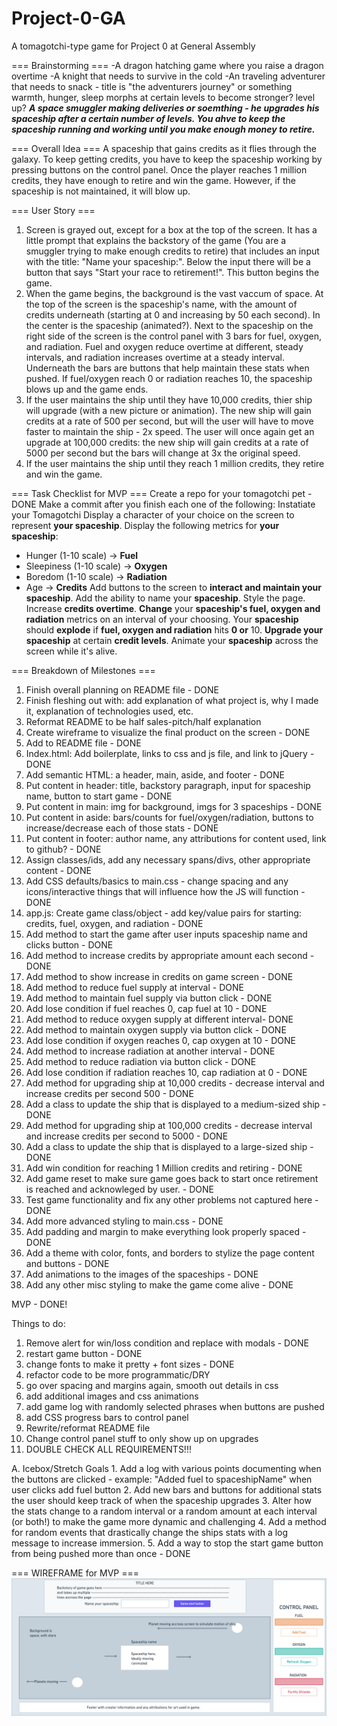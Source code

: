 # Project-0-GA
A tomagotchi-type game for Project 0 at General Assembly

=== Brainstorming ===
-A dragon hatching game where you raise a dragon overtime
-A knight that needs to survive in the cold
-An traveling adventurer that needs to snack - title is "the adventurers journey" or something
    warmth, hunger, sleep
    morphs at certain levels to become stronger? level up?
***A space smuggler making deliveries or soemthing - he upgrades his spaceship after a certain number of levels. You ahve to keep the spaceship running and working until you make enough money to retire.***


=== Overall Idea ===
A spaceship that gains credits as it flies through the galaxy. To keep getting credits, you have to keep the spaceship working by pressing buttons on the control panel. Once the player reaches 1 million credits, they have enough to retire and win the game. However, if the spaceship is not maintained, it will blow up. 


=== User Story ===
1. Screen is grayed out, except for a box at the top of the screen. It has a little prompt that explains the backstory of the game (You are a smuggler trying to make enough credits to retire) that includes an input with the title: "Name your spaceship:".
    Below the input there will be a button that says "Start your race to retirement!". This button begins the game.
2. When the game begins, the background is the vast vaccum of space. 
    At the top of the screen is the spaceship's name, with the amount of credits underneath (starting at 0 and increasing by 50 each second). 
    In the center is the spaceship (animated?). 
    Next to the spaceship on the right side of the screen is the control panel with 3 bars for fuel, oxygen, and radiation.
        Fuel and oxygen reduce overtime at different, steady intervals, and radiation increases overtime at a steady interval.
        Underneath the bars are buttons that help maintain these stats when pushed. 
        If fuel/oxygen reach 0 or radiation reaches 10, the spaceship blows up and the game ends. 
3. If the user maintains the ship until they have 10,000 credits, thier ship will upgrade (with a new picture or animation).
    The new ship will gain credits at a rate of 500 per second, but will the user will have to move faster to maintain the ship - 2x speed.
        The user will once again get an upgrade at 100,000 credits: the new ship will gain credits at a rate of 5000 per second but the bars will change at 3x the original speed.
4. If the user maintains the ship until they reach 1 million credits, they retire and win the game. 


=== Task Checklist for MVP ===
Create a repo for your tomagotchi pet - DONE
Make a commit after you finish each one of the following:
Instatiate your Tomagotchi
Display a character of your choice on the screen to represent **your spaceship**.
Display the following metrics for **your spaceship**:
- Hunger (1-10 scale) -> **Fuel**
- Sleepiness (1-10 scale) -> **Oxygen**
- Boredom (1-10 scale) -> **Radiation**
- Age -> **Credits**
Add buttons to the screen to **interact and maintain your spaceship**.
Add the ability to name your **spaceship**.
Style the page.
Increase **credits overtime**.
**Change** your **spaceship's fuel, oxygen and radiation** metrics on an interval of your choosing.
Your **spaceship** should **explode** if **fuel, oxygen and radiation** hits **0 or** 10.
**Upgrade your spaceship** at certain **credit levels**.
Animate your **spaceship** across the screen while it's alive.


=== Breakdown of Milestones ===
1. Finish overall planning on README file - DONE
2. Finish fleshing out with: add explanation of what project is, why I made it, explanation of technologies used, etc. 
3. Reformat README to be half sales-pitch/half explanation
4. Create wireframe to visualize the final product on the screen - DONE
5. Add to README file - DONE
7. Index.html: Add boilerplate, links to css and js file, and link to jQuery - DONE
8. Add semantic HTML: a header, main, aside, and footer - DONE
9. Put content in header: title, backstory paragraph, input for spaceship name, button to start game - DONE
10. Put content in main: img for background, imgs for 3 spaceships - DONE
11. Put content in aside: bars/counts for fuel/oxygen/radiation, buttons to increase/decrease each of those stats - DONE
12. Put content in footer: author name, any attributions for content used, link to github? - DONE
13. Assign classes/ids, add any necessary spans/divs, other appropriate content - DONE
14. Add CSS defaults/basics to main.css - change spacing and any icons/interactive things that will influence how the JS will function - DONE
15. app.js: Create game class/object - add key/value pairs for starting: credits, fuel, oxygen, and radiation - DONE
16. Add method to start the game after user inputs spaceship name and clicks button - DONE
17. Add method to increase credits by appropriate amount each second - DONE
18. Add method to show increase in credits on game screen - DONE
19. Add method to reduce fuel supply at interval - DONE
20. Add method to maintain fuel supply via button click - DONE
21. Add lose condition if fuel reaches 0, cap fuel at 10 - DONE
22. Add method to reduce oxygen supply at different interval- DONE
23. Add method to maintain oxygen supply via button click - DONE
24. Add lose condition if oxygen reaches 0, cap oxygen at 10 - DONE
25. Add method to increase radiation at another interval - DONE
26. Add method to reduce radiation via button click - DONE
27. Add lose condition if radiation reaches 10, cap radiation at 0 - DONE
28. Add method for upgrading ship at 10,000 credits - decrease interval and increase credits per second 500 - DONE
29. Add a class to update the ship that is displayed to a medium-sized ship - DONE
30. Add method for upgrading ship at 100,000 credits - decrease interval and increase credits per second to 5000 - DONE
31. Add a class to update the ship that is displayed to a large-sized ship - DONE
32. Add win condition for reaching 1 Million credits and retiring - DONE
33. Add game reset to make sure game goes back to start once retirement is reached and acknowleged by user. - DONE
34. Test game functionality and fix any other problems not captured here - DONE
35. Add more advanced styling to main.css - DONE
36. Add padding and margin to make everything look properly spaced - DONE
37. Add a theme with color, fonts, and borders to stylize the page content and buttons - DONE
38. Add animations to the images of the spaceships - DONE
39. Add any other misc styling to make the game come alive - DONE

MVP - DONE!

Things to do:
1. Remove alert for win/loss condition and replace with modals - DONE
2. restart game button - DONE
3. change fonts to make it pretty + font sizes - DONE
4. refactor code to be more programmatic/DRY
5. go over spacing and margins again, smooth out details in css
6. add additional images and css animations
7. add game log with randomly selected phrases when buttons are pushed
8. add CSS progress bars to control panel
9. Rewrite/reformat README file
10. Change control panel stuff to only show up on upgrades
11. DOUBLE CHECK ALL REQUIREMENTS!!!

A. Icebox/Stretch Goals
    1. Add a log with various points documenting when the buttons are clicked - example: "Added fuel to spaceshipName" when user clicks add fuel button
    2. Add new bars and buttons for additional stats the user should keep track of when the spaceship upgrades
    3. Alter how the stats change to a random interval or a random amount at each interval (or both!) to make the game more dynamic and challenging
    4. Add a method for random events that drastically change the ships stats with a log message to increase immersion. 
    5. Add a way to stop the start game button from being pushed more than once - DONE


=== WIREFRAME for MVP ===
![mvp-wireframe](./images/Project-0-Wireframe.png)
